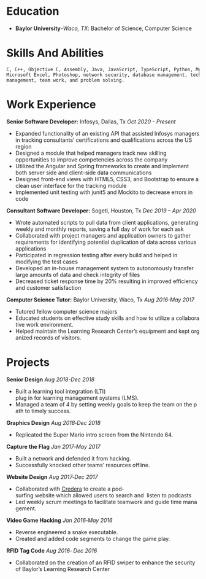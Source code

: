 # **Education**

- **Baylor University**-*Waco, TX*: Bachelor of Science, Computer Science

# **Skills And Abilities**

    C, C++, Objective C, Assembly, Java, JavaScript, TypeScript, Python, MySQL, Bash, Docker, OpenGL,  Microsoft Excel, Photoshop, network security, database management, technical writing, and time  management, team work, and problem solving.

# **Work Experience**

**Senior Software Developer:** Infosys, Dallas, Tx *Oct 2020 - Present*
  - Expanded functionality of an existing API that assisted Infosys managers in tracking consultants’ certifications and qualifications across the US region
  - Designed a module that helped managers track new skilling opportunities to improve competencies across the company
  - Utilized the Angular and Spring frameworks to create and implement both server side and client-side data communications
  - Designed front-end views with HTML5, CSS3, and Bootstrap to ensure a clean user interface for the tracking module
  - Implemented unit testing with junit5 and Mockito to decrease errors in code

**Consultant Software Developer:** Sogeti, Houston, Tx *Dec 2019 – Apr 2020*
  - Wrote automated scripts to pull data from client applications, generating weekly and monthly reports, saving a full day of work for each ask 
  - Collaborated with project managers and application owners to gather requirements for identifying potential duplication of data across various applications
  - Participated in regression testing after every build and helped in modifying the test cases
  - Developed an in-house management system to autonomously transfer large amounts of data and check integrity of files
  - Decreased ticket response time by 20% resulting in improved efficiency and customer satisfaction 

**Computer Science Tutor:** Baylor University, Waco, Tx *Aug 2016‐May 2017*
  - Tutored fellow computer science majors
  - Educated students on effective study skills and how to utilize a collaborative work environment.
  - Helped maintain the Learning Research Center’s equipment and kept organized records of visitors.

# **Projects**

**Senior Design** *Aug 2018-Dec 2018*
  - Built a learning tool integration (LTI) plug in for learning management systems (LMS).  
  - Managed a team of 4 by setting weekly goals to keep the team on the path to timely success. 
  
**Graphics Design** *Aug 2018‐Dec 2018*
  - Replicated the Super Mario intro screen from the Nintendo 64.  
  
**Capture the Flag** *Jan 2017‐May 2017*
  - Built a network and defended it from hacking.
  - Successfully knocked other teams’ resources offline.
  
**Website Design** *Aug 2017‐Dec 2017*
  - Collaborated with [Credera](https://www.credera.com/) to create a pod‐surfing website which allowed users to search and  listen to podcasts
  - Led weekly scrum meetings to facilitate teamwork and guide time management.
  
**Video Game Hacking** *Jan 2016‐May 2016*
  - Reverse engineered a snake executable.
  - Created and added code segments to change the game play.
  
**RFID Tag Code** *Aug 2016‐ Dec 2016*
  - Collaborated on the creation of an RFID swiper to enhance the security of Baylor’s Learning Research Center
